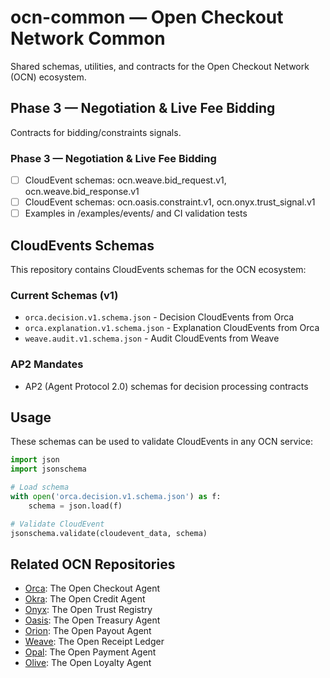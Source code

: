 # ocn-common — Open Checkout Network Common

Shared schemas, utilities, and contracts for the Open Checkout Network (OCN) ecosystem.

## Phase 3 — Negotiation & Live Fee Bidding

Contracts for bidding/constraints signals.

### Phase 3 — Negotiation & Live Fee Bidding
- [ ] CloudEvent schemas: ocn.weave.bid_request.v1, ocn.weave.bid_response.v1
- [ ] CloudEvent schemas: ocn.oasis.constraint.v1, ocn.onyx.trust_signal.v1
- [ ] Examples in /examples/events/ and CI validation tests

## CloudEvents Schemas

This repository contains CloudEvents schemas for the OCN ecosystem:

### Current Schemas (v1)
- `orca.decision.v1.schema.json` - Decision CloudEvents from Orca
- `orca.explanation.v1.schema.json` - Explanation CloudEvents from Orca  
- `weave.audit.v1.schema.json` - Audit CloudEvents from Weave

### AP2 Mandates
- AP2 (Agent Protocol 2.0) schemas for decision processing contracts

## Usage

These schemas can be used to validate CloudEvents in any OCN service:

```python
import json
import jsonschema

# Load schema
with open('orca.decision.v1.schema.json') as f:
    schema = json.load(f)

# Validate CloudEvent
jsonschema.validate(cloudevent_data, schema)
```

## Related OCN Repositories

- [Orca](https://github.com/ocn-ai/orca): The Open Checkout Agent
- [Okra](https://github.com/ocn-ai/okra): The Open Credit Agent
- [Onyx](https://github.com/ocn-ai/onyx): The Open Trust Registry
- [Oasis](https://github.com/ocn-ai/oasis): The Open Treasury Agent
- [Orion](https://github.com/ocn-ai/orion): The Open Payout Agent
- [Weave](https://github.com/ocn-ai/weave): The Open Receipt Ledger
- [Opal](https://github.com/ocn-ai/opal): The Open Payment Agent
- [Olive](https://github.com/ocn-ai/olive): The Open Loyalty Agent
